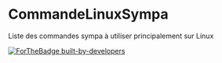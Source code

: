 # CommandeLinuxSympa
Liste des commandes sympa à utiliser principalement sur Linux

[![ForTheBadge built-by-developers](http://ForTheBadge.com/images/badges/built-by-developers.svg)](https://GitHub.com/Naereen/)
